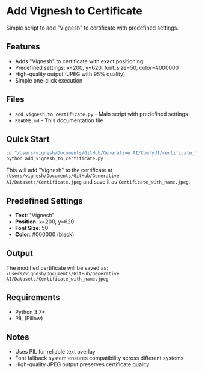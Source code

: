 # Add Vignesh to Certificate

Simple script to add "Vignesh" to certificate with predefined settings.

## Features

- Adds "Vignesh" to certificate with exact positioning
- Predefined settings: x=200, y=620, font_size=50, color=#000000
- High-quality output (JPEG with 95% quality)
- Simple one-click execution

## Files

- `add_vignesh_to_certificate.py` - Main script with predefined settings
- `README.md` - This documentation file

## Quick Start

```bash
cd "/Users/vignesh/Documents/GitHub/Generative AI/ComfyUI/certificate_text_overlay"
python add_vignesh_to_certificate.py
```

This will add "Vignesh" to the certificate at `/Users/vignesh/Documents/GitHub/Generative AI/Datasets/Certificate.jpeg` and save it as `Certificate_with_name.jpeg`.

## Predefined Settings

- **Text**: "Vignesh"
- **Position**: x=200, y=620
- **Font Size**: 50
- **Color**: #000000 (black)

## Output

The modified certificate will be saved as:
`/Users/vignesh/Documents/GitHub/Generative AI/Datasets/Certificate_with_name.jpeg`

## Requirements

- Python 3.7+
- PIL (Pillow)

## Notes

- Uses PIL for reliable text overlay
- Font fallback system ensures compatibility across different systems
- High-quality JPEG output preserves certificate quality
